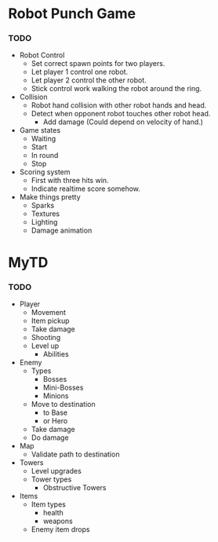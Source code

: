 # Robot Punch Game

### TODO
- Robot Control
  - Set correct spawn points for two players.
  - Let player 1 control one robot.
  - Let player 2 control the other robot.
  - Stick control work walking the robot around the ring.
- Collision 
  - Robot hand collision with other robot hands and head.
  - Detect when opponent robot touches other robot head.
    - Add damage (Could depend on velocity of hand.)
- Game states
  - Waiting
  - Start
  - In round
  - Stop
- Scoring system
  - First with three hits win.
  - Indicate realtime score somehow.
- Make things pretty
  - Sparks
  - Textures
  - Lighting
  - Damage animation
  
# MyTD

### TODO
- Player
  - Movement
  - Item pickup
  - Take damage
  - Shooting
  - Level up
    - Abilities
- Enemy
  - Types
    - Bosses
    - Mini-Bosses
    - Minions
  - Move to destination
    - to Base
    - or Hero
  - Take damage
  - Do damage
- Map
  - Validate path to destination
- Towers
  - Level upgrades
  - Tower types
    - Obstructive Towers
- Items
  - Item types
    - health
    - weapons
  - Enemy item drops
  
  
